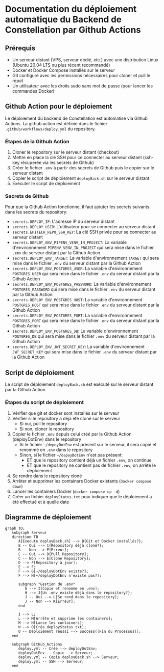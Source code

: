 # Documentation du déploiement automatique du Backend de Constellation par Github Actions

## Prérequis

- Un serveur distant (VPS, serveur dédié, etc.) avec une distribution Linux (Ubuntu 20.04 LTS ou plus récent recommandé)
- Docker et Docker Compose installés sur le serveur
- Git configuré avec les permissions nécessaires pour cloner et pull le repot
- Un utilisateur avec les droits sudo sans mot de passe (pour lancer les commandes Docker)

## Github Action pour le déploiement

Le déploiement du backend de Constellation est automatisé via Github Actions.
La github action est définie dans le fichier `.github/workflows/deploy.yml` du repository.

### Étapes de la Github Action

1. Cloner le repository sur le serveur distant (checkout)
2. Mettre en place la clé SSH pour ce connecter au serveur distant (ssh-key récuperée via les secrets de Github)
3. Créer le fichier `.env` à partir des secrets de Github puis le copier sur le serveur distant
4. Copier le script de déploiement `deployBack.sh` sur le serveur distant
5. Exécuter le script de déploiement

### Secrets de Github

Pour que la Github Action fonctionne, il faut ajouter les secrets suivants dans les secrets du repository:

- `secrets.DEPLOY_IP`: L'adresse IP du serveur distant
- `secrets.DEPLOY_USER`: L'utilisateur pour se connecter au serveur distant
- `secrets.EPITECH_REPO_SSH_KEY`: La clé SSH privée pour se connecter au serveur distant
- `secrets.DEPLOY_ENV_PIPENV_VENV_IN_PROJECT`: La variable d'environnement `PIPENV_VENV_IN_PROJECT` qui sera mise dans le fichier `.env` du serveur distant par la Github Action
- `secrets.DEPLOY_ENV_TARGET`: La variable d'environnement `TARGET` qui sera mise dans le fichier `.env` du serveur distant par la Github Action
- `secrets.DEPLOY_ENV_POSTGRES_USER`: La variable d'environnement `POSTGRES_USER` qui sera mise dans le fichier `.env` du serveur distant par la Github Action
- `secrets.DEPLOY_ENV_POSTGRES_PASSWORD`: La variable d'environnement `POSTGRES_PASSWORD` qui sera mise dans le fichier `.env` du serveur distant par la Github Action
- `secrets.DEPLOY_ENV_POSTGRES_HOST`: La variable d'environnement `POSTGRES_HOST` qui sera mise dans le fichier `.env` du serveur distant par la Github Action
- `secrets.DEPLOY_ENV_POSTGRES_PORT`: La variable d'environnement `POSTGRES_PORT` qui sera mise dans le fichier `.env` du serveur distant par la Github Action
- `secrets.DEPLOY_ENV_POSTGRES_DB`: La variable d'environnement `POSTGRES_DB` qui sera mise dans le fichier `.env` du serveur distant par la Github Action
- `secrets.DEPLOY_ENV_JWT_SECRET_KEY`: La variable d'environnement `JWT_SECRET_KEY` qui sera mise dans le fichier `.env` du serveur distant par la Github Action

## Script de déploiement

Le script de déploiement `deployBack.sh` est exécuté sur le serveur distant par la Github Action.

### Étapes du script de déploiement

1. Vérifier que git et docker sont installés sur le serveur
2. Vérifier si le repository a déjà été cloné sur le serveur
   - Si oui, pull le repository
   - Si non, cloner le repository
3. Copier le fichier `.env` depuis celui créé par la Github Action (deployDotEnv) dans le repository
   - Si le fichier `~/depoyDotEnv` est présent sur le serveur, il sera copié et renommé en `.env` dans le repository
   - Sinon, si le fichier `~/depoyDotEnv` n'est pas présent:
     - ET que le repository contient déjà un fichier `.env`, on continue
     - ET que le repository ne contient pas de fichier `.env`, on arrête le déploiement
4. Se rendre dans le repository cloné
5. Arrêter et supprimer les containers Docker existants (`docker compose down`)
6. Lancer les containers Docker (`docker compose up -d`)
7. Créer un fichier `deployStatus.txt` pour indiquer que le déploiement a été effectué et à quelle date

## Diagramme de déploiement

```mermaid
graph TD;
   subgraph Serveur
   direction TB
      A[Éxecute deployBack.sh] --> B{Git et Docker installés?};
      B -- Oui --> C{Repository déjà cloné?};
      B -- Non --> P[Erreur];
      C -- Oui --> D[Pull Repository];
      C -- Non --> E[Clone Repository];
      D --> F[Repository à jour];
      E --> F;
      F --> G[~/deployDotEnv existe?];
      F --> H[~/deployDotEnv n'existe pas?];

      subgraph "Gestion du .env"
         G --> I[Copie et renomme en .env];
         H --> J{Un .env existe déjà dans le repository?};
         J -- Oui --> L[Se rend dans le repository];
         J -- Non --> K[Erreur];
      end

      I --> L;
      L --> M[Arrête et supprime les containers];
      M --> N[Lance les containers];
      N --> O[Crée deployStatus.txt];
      O -- Déploiement réussi --> Success((Fin du Processus));
   end

   subgraph GitHub_Actions
      deploy.yml -- Crée --> deployDotEnv;
      deployDotEnv -- Copie --> Serveur;
      deploy.yml -- Copie deployBack.sh --> Serveur;
      deploy.yml -- SSH --> Serveur;
   end
```
